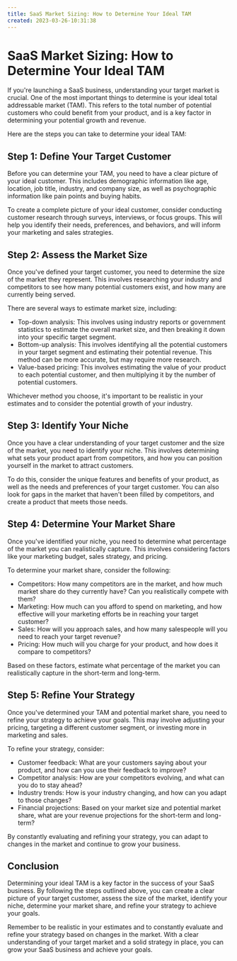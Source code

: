 ```yaml
---
title: SaaS Market Sizing: How to Determine Your Ideal TAM 
created: 2023-03-26-10:31:38
---
```


# SaaS Market Sizing: How to Determine Your Ideal TAM

If you're launching a SaaS business, understanding your target market is crucial. One of the most important things to determine is your ideal total addressable market (TAM). This refers to the total number of potential customers who could benefit from your product, and is a key factor in determining your potential growth and revenue.

Here are the steps you can take to determine your ideal TAM:

## Step 1: Define Your Target Customer

Before you can determine your TAM, you need to have a clear picture of your ideal customer. This includes demographic information like age, location, job title, industry, and company size, as well as psychographic information like pain points and buying habits.

To create a complete picture of your ideal customer, consider conducting customer research through surveys, interviews, or focus groups. This will help you identify their needs, preferences, and behaviors, and will inform your marketing and sales strategies.

## Step 2: Assess the Market Size

Once you've defined your target customer, you need to determine the size of the market they represent. This involves researching your industry and competitors to see how many potential customers exist, and how many are currently being served.

There are several ways to estimate market size, including:

- Top-down analysis: This involves using industry reports or government statistics to estimate the overall market size, and then breaking it down into your specific target segment.
- Bottom-up analysis: This involves identifying all the potential customers in your target segment and estimating their potential revenue. This method can be more accurate, but may require more research.
- Value-based pricing: This involves estimating the value of your product to each potential customer, and then multiplying it by the number of potential customers.

Whichever method you choose, it's important to be realistic in your estimates and to consider the potential growth of your industry.

## Step 3: Identify Your Niche

Once you have a clear understanding of your target customer and the size of the market, you need to identify your niche. This involves determining what sets your product apart from competitors, and how you can position yourself in the market to attract customers.

To do this, consider the unique features and benefits of your product, as well as the needs and preferences of your target customer. You can also look for gaps in the market that haven't been filled by competitors, and create a product that meets those needs.

## Step 4: Determine Your Market Share

Once you've identified your niche, you need to determine what percentage of the market you can realistically capture. This involves considering factors like your marketing budget, sales strategy, and pricing.

To determine your market share, consider the following:

- Competitors: How many competitors are in the market, and how much market share do they currently have? Can you realistically compete with them?
- Marketing: How much can you afford to spend on marketing, and how effective will your marketing efforts be in reaching your target customer?
- Sales: How will you approach sales, and how many salespeople will you need to reach your target revenue?
- Pricing: How much will you charge for your product, and how does it compare to competitors?

Based on these factors, estimate what percentage of the market you can realistically capture in the short-term and long-term.

## Step 5: Refine Your Strategy

Once you've determined your TAM and potential market share, you need to refine your strategy to achieve your goals. This may involve adjusting your pricing, targeting a different customer segment, or investing more in marketing and sales.

To refine your strategy, consider:

- Customer feedback: What are your customers saying about your product, and how can you use their feedback to improve?
- Competitor analysis: How are your competitors evolving, and what can you do to stay ahead?
- Industry trends: How is your industry changing, and how can you adapt to those changes?
- Financial projections: Based on your market size and potential market share, what are your revenue projections for the short-term and long-term?

By constantly evaluating and refining your strategy, you can adapt to changes in the market and continue to grow your business.

## Conclusion

Determining your ideal TAM is a key factor in the success of your SaaS business. By following the steps outlined above, you can create a clear picture of your target customer, assess the size of the market, identify your niche, determine your market share, and refine your strategy to achieve your goals.

Remember to be realistic in your estimates and to constantly evaluate and refine your strategy based on changes in the market. With a clear understanding of your target market and a solid strategy in place, you can grow your SaaS business and achieve your goals.
